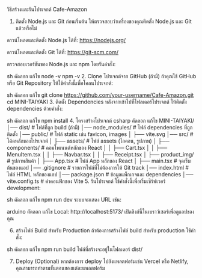 วิธีสร้างและรันโปรเจกต์ Cafe-Amazon
1. ติดตั้ง Node.js และ Git
ก่อนเริ่มต้น ให้ตรวจสอบว่าเครื่องของคุณติดตั้ง Node.js และ Git แล้วหรือไม่

ดาวน์โหลดและติดตั้ง Node.js ได้ที่: https://nodejs.org/

ดาวน์โหลดและติดตั้ง Git ได้ที่: https://git-scm.com/

ตรวจสอบเวอร์ชันของ Node.js และ npm โดยรันคำสั่ง:

sh
คัดลอก
แก้ไข
node -v
npm -v
2. Clone โปรเจกต์จาก GitHub (ถ้ามี)
ถ้าคุณใช้ GitHub หรือ Git Repository ให้ใช้คำสั่งนี้เพื่อโคลนโปรเจกต์:

sh
คัดลอก
แก้ไข
git clone https://github.com/your-username/Cafe-Amazon.git
cd MINI-TAIYAKI
3. ติดตั้ง Dependencies
หลังจากเข้าไปที่โฟลเดอร์โปรเจกต์ ให้ติดตั้ง dependencies ด้วยคำสั่ง:

sh
คัดลอก
แก้ไข
npm install
4. โครงสร้างโปรเจกต์
csharp
คัดลอก
แก้ไข
MINI-TAIYAKI/
│── dist/                # ไฟล์ที่ถูก build (ถ้ามี)
│── node_modules/        # ไฟล์ dependencies ที่ถูกติดตั้ง
│── public/              # ไฟล์ static เช่น favicon, images
│   ├── vite.svg
│── src/                 # โค้ดหลักของโปรเจกต์
│   ├── assets/          # ไฟล์ assets (ไอคอน, รูปภาพ)
│   ├── components/      # คอมโพเนนต์หลักของ React
│   │   ├── Cart.tsx
│   │   ├── MenuItem.tsx
│   │   ├── Navbar.tsx
│   │   ├── Receipt.tsx
│   ├── product_img/     # รูปภาพสินค้า
│   ├── App.tsx          # ไฟล์ App หลักของ React
│   ├── main.tsx         # จุดเริ่มต้นของแอป
│── .gitignore           # รายการไฟล์ที่ไม่ต้องการให้ Git track
│── index.html           # ไฟล์ HTML หลักของแอป
│── package.json         # ข้อมูลแพ็กเกจและ dependencies
│── vite.config.ts       # ค่าคอนฟิกของ Vite
5. รันโปรเจกต์
ใช้คำสั่งนี้เพื่อเริ่มเซิร์ฟเวอร์ development:

sh
คัดลอก
แก้ไข
npm run dev
ระบบจะแสดง URL เช่น:

arduino
คัดลอก
แก้ไข
Local: http://localhost:5173/
เปิดลิงก์นี้ในเบราว์เซอร์เพื่อดูแอปของคุณ

6. สร้างไฟล์ Build สำหรับ Production
ถ้าต้องการสร้างไฟล์ build สำหรับ production ใช้คำสั่ง:

sh
คัดลอก
แก้ไข
npm run build
ไฟล์ที่สร้างจะอยู่ในโฟลเดอร์ dist/

7. Deploy (Optional)
หากต้องการ deploy ไปยังแพลตฟอร์มเช่น Vercel หรือ Netlify, คุณสามารถทำตามขั้นตอนของแต่ละแพลตฟอร์ม